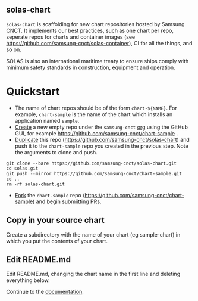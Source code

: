 solas-chart
-----------

`solas-chart` is scaffolding for new chart repositories hosted by Samsung CNCT. It implements our best practices, such as one chart per repo, seperate repos for charts and container images (see https://github.com/samsung-cnct/solas-container), CI for all the things, and so on.

SOLAS is also an international maritime treaty to ensure ships comply with minimum safety standards in construction, equipment and operation.

# Quickstart

- The name of chart repos should be of the form `chart-${NAME}`. For example, `chart-sample` is the name of the chart which installs an application named `sample`.
- [Create](https://help.github.com/articles/creating-a-new-repository/) a new empty repo under the `samsung-cnct` [org](https://github.com/samsung-cnct) using the GitHub GUI, for example https://github.com/samsung-cnct/chart-sample .
- [Duplicate](https://help.github.com/articles/duplicating-a-repository/) this repo (https://github.com/samsung-cnct/solas-chart) and push it to the `chart-sample` repo you created in the previous step. Note the arguments to clone and push.

```
git clone --bare https://github.com/samsung-cnct/solas-chart.git
cd solas.git
git push --mirror https://github.com/samsung-cnct/chart-sample.git
cd ..
rm -rf solas-chart.git
```

- [Fork](https://help.github.com/articles/fork-a-repo/) the `chart-sample` repo (https://github.com/samsung-cnct/chart-sample) and begin submiitting PRs.

Copy in your source chart
-------------------------

Create a subdirectory with the name of your chart (eg sample-chart) in which
you put the contents of your chart.

Edit README.md
--------------

Edit README.md, changing the chart name in the first line and deleting
everything below.

Continue to the [documentation](docs/README.md).
